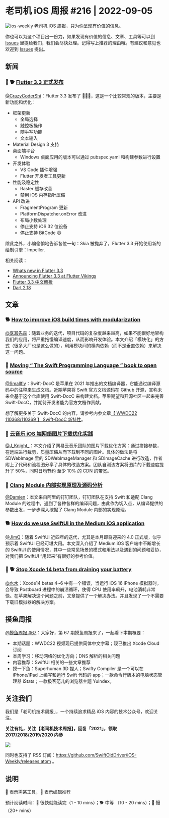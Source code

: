 # 老司机 iOS 周报 #216 | 2022-09-05

![ios-weekly](https://github.com/SwiftOldDriver/iOS-Weekly/blob/master/assets/ios-weekly.png?raw=true)
老司机 iOS 周报，只为你呈现有价值的信息。

你也可以为这个项目出一份力，如果发现有价值的信息、文章、工具等可以到 [Issues](https://github.com/SwiftOldDriver/iOS-Weekly/issues) 里提给我们，我们会尽快处理。记得写上推荐的理由哦。有建议和意见也欢迎到 [Issues](https://github.com/SwiftOldDriver/iOS-Weekly/issues) 提出。

## 新闻

### 🌟 🐕 [Flutter 3.3 正式发布](https://mp.weixin.qq.com/s/-AYFnatRYNARGTxhzSY9Lg)

[@CrazyCoderShi](https://github.com/CrazyCoderShi)：Flutter 3.3 发布了 🎉🎉🎉，这是一个比较常规的版本，主要是新功能和优化：

- 框架更新
  - 全局选择
  - 触控板操作
  - 随手写功能
  - 文本输入
- Material Design 3 支持
- 桌面端平台
  - Windows 桌面应用的版本可以通过 pubspec.yaml 和构建参数进行设置
- 开发体验
  - VS Code 插件增强
  - Flutter 开发者工具更新
- 性能及稳定性
  - Raster 缓存改善
  - 禁用 iOS 内存指针压缩
- API 改进
  - FragmentProgram 更新
  - PlatformDispatcher.onError 改进
  - 布局小数处理
  - 停止支持 iOS 32 位设备
  - 停止支持 BitCode 😄

除此之外，小编偷偷地告诉各位一句：Skia 被抛弃了，Flutter 3.3 开始使用新的绘制引擎：Impeller.

相关阅读：

- [Whats new in Flutter 3.3](https://medium.com/flutter/whats-new-in-flutter-3-3-893c7b9af1ff)
- [Announcing Flutter 3.3 at Flutter Vikings](https://medium.com/flutter/announcing-flutter-3-3-at-flutter-vikings-6f213e068793)
- [Flutter 3.3 中文解析](https://mp.weixin.qq.com/s/-AYFnatRYNARGTxhzSY9Lg)
- [Dart 2.18](https://medium.com/dartlang/dart-2-18-f4b3101f146c)

## 文章

### 🐕  [How to improve iOS build times with modularization](https://www.runway.team/blog/how-to-improve-ios-build-times-with-modularization)

[@享耳先森](https://github.com/iblacksun)：随着业务的迭代，项目代码的复杂度越来越高，如果不能很好地架构我们的应用，将严重拖慢编译速度，从而影响开发体验。本文介绍「模块化」的方式（很多大厂也是这么做的），利用模块间的横向依赖（而不是垂直依赖）来解决这一问题。

### 🐎 [Moving “ The Swift Programming Language ” book to open source](https://forums.swift.org/t/moving-the-swift-programming-language-book-to-open-source/59989)

[@Smallfly](https://github.com/iostalks)：Swift-DocC 是苹果在 2021 年推出的文档编译器，它能通过编译源码中的注释来生成文档。近期苹果将 Swift 官方文档源码在 Github 开源，宣称未来会基于这个仓库使用 Swift-DocC 来构建文档。苹果期望和开源社区一起来完善 Swift-DocC，并期待开发者能为官方文档作贡献。

想了解更多关于 Swift-DocC 的内容，请参考内参文章[【 WWDC22 110368/110369 】 Swift-DocC 新特性](https://xiaozhuanlan.com/topic/3658492071)。

### 🐎 [云音乐 iOS 端网络图片下载优化实践](https://mp.weixin.qq.com/s/R1XLp9hjHDBdYcOI6w8psw)

[@J_Knight_](https://github.com/knightsj)：本文介绍了网易云音乐团队的图片下载优化方案：通过拼接参数，在远端进行裁剪，质量压缩从而下载到不同的图片。具体的做法是将 SDWebImage 里的 SDWebImageManager 和 SDImageCache 进行改造，作者附上了代码和流程图分享了具体的改造方案。团队自测该方案将图片的下载速度提升了 50%，同时日均节约 至少 10% 的 CDN 的带宽。

### 🐎 [Clang Module 内部实现原理及源码分析](https://mp.weixin.qq.com/s/fm_Wxrs9o6V53jtGdp3v9w)

[@Damien](https://github.com/ZengyiMa)：本文来自阿里的钉钉团队，钉钉团队在支持 Swift 和适配 Clang Module 的过程中，遇到了各种各样的编译问题，由此作为切入点，从编译提供的参数出发，一步步深入挖掘了 Clang Module 内部的实现原理。

### 🐕 [How do we use SwiftUI in the Medium iOS application](https://medium.engineering/how-do-we-use-swiftui-in-the-medium-ios-application-8f7bd95416ce)

[@JimQ](https://github.com/waz0820)：随着 SwiftUI 近四年的迭代，尤其是本月即将迎来的 4.0 正式版，似乎预示着 SwiftUI 已经可堪大用。本文深入介绍了 Medium iOS 客户端中不断增长的 SwiftUI 的使用情况，其中一些常见场景的模式和用法以及遇到的问题和妥协，对我们把 SwiftUI “用起来”有很好的参考价值。

### 🚧 🐕 [Stop Xcode 14 beta from draining your battery](https://blog.nihongo-app.com/stop-xcode-14-beta-from-pegging-cpu/)

[@水水](https://xuyanlan.com)：Xcode14 betas 4~6 中有一个错误，当运行 iOS 16 iPhone 模拟器时，会导致 Postboard 进程中的崩溃循环，使得 CPU 使用率飙升，电池消耗非常快。在苹果解决这个问题之前，文章提供了一个解决办法。并且发现了一个不需要下载旧模拟器的解决方案。

## 摸鱼周报

[@摸鱼周报 #67](https://mp.weixin.qq.com/s/8H7YnrVTubKvVnYJBXcF_A)：大家好，第 67 期摸鱼周报来了，一起看下本期概要：

- 本期话题：WWDC22 视频现已提供简体中文字幕；现已推出 Xcode Cloud 订阅
- 本周学习：移动网络的优化方向；DNS 解析的相关问题
- 内容推荐：SwiftUI 相关的一些文章推荐
- 摸一下鱼：Superhuman 3D 捏人；Swifty Compiler 是一个可以在 iPhone/iPad 上编写和运行 Swift 代码的 app；一款命令行版本的电脑状态管理器 iStats；一款极客范儿的浏览器主题 YuIndex。

## 关注我们

我们是「老司机技术周报」，一个持续追求精品 iOS 内容的技术公众号，欢迎关注。

**关注有礼，关注【老司机技术周报】，回复「2021」，领取 2017/2018/2019/2020 内参**

![](https://github.com/SwiftOldDriver/iOS-Weekly/blob/master/assets/qrcode_for_wechat.jpg?raw=true)

同时也支持了 RSS 订阅：<https://github.com/SwiftOldDriver/iOS-Weekly/releases.atom> 。

## 说明

🚧 表示需某工具，🌟 表示编辑推荐

预计阅读时间：🐎 很快就能读完（1 - 10 mins）；🐕 中等 （10 - 20 mins）；🐢 慢（20+ mins）
